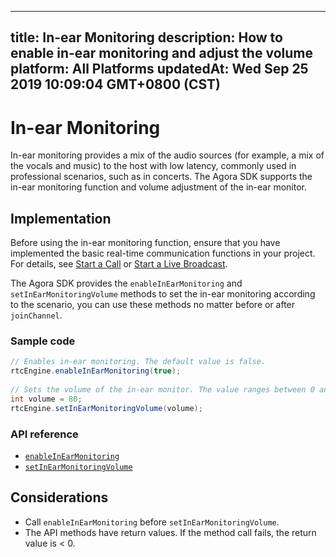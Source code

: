 
---
title: In-ear Monitoring
description: How to enable in-ear monitoring and adjust the volume
platform: All Platforms
updatedAt: Wed Sep 25 2019 10:09:04 GMT+0800 (CST)
---
# In-ear Monitoring
In-ear monitoring provides a mix of the audio sources (for example, a mix of the vocals and music) to the host with low latency, commonly used in professional scenarios, such as in concerts.
The Agora SDK supports the in-ear monitoring function and volume adjustment of the in-ear monitor.

## Implementation
Before using the in-ear monitoring function, ensure that you have implemented the basic real-time communication functions in your project. For details, see [Start a Call](../../en/Voice/start_call_android.md) or [Start a Live Broadcast](../../en/Voice/start_live_android.md).

The Agora SDK provides the `enableInEarMonitoring` and `setInEarMonitoringVolume` methods to set the in-ear monitoring according to the scenario, you can use these methods no matter before or after `joinChannel`.

### Sample code

```java
// Enables in-ear monitoring. The default value is false.
rtcEngine.enableInEarMonitoring(true);
  
// Sets the volume of the in-ear monitor. The value ranges between 0 and 100. The default value is 100, which represents the original volume captured by the microphone.
int volume = 80;
rtcEngine.setInEarMonitoringVolume(volume);
```
	 
### API reference

- [`enableInEarMonitoring`](https://docs.agora.io/en/Voice/API%20Reference/java/classio_1_1agora_1_1rtc_1_1_rtc_engine.html#aeb014fcf7ec84291b9b39621e09772ea)
- [`setInEarMonitoringVolume`](https://docs.agora.io/en/Voice/API%20Reference/java/classio_1_1agora_1_1rtc_1_1_rtc_engine.html#af71afdf140660b10c4fb0c40029c432d)

## Considerations

- Call `enableInEarMonitoring` before `setInEarMonitoringVolume`.
- The API methods have return values. If the method call fails, the return value is < 0.
